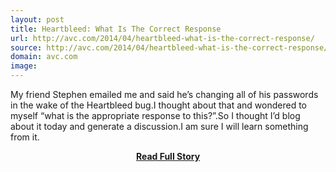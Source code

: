 ```yaml
---
layout: post
title: Heartbleed: What Is The Correct Response
url: http://avc.com/2014/04/heartbleed-what-is-the-correct-response/
source: http://avc.com/2014/04/heartbleed-what-is-the-correct-response/
domain: avc.com
image: 
---
```


<p>My friend Stephen emailed me and said he’s changing all of his passwords in the wake of the Heartbleed bug.I thought about that and wondered to myself “what is the appropriate response to this?”.So I thought I’d blog about it today and generate a discussion.I am sure I will learn something from it.</p>
<center><p><a href="http://avc.com/2014/04/heartbleed-what-is-the-correct-response/" style='padding:25px; font-sze:18px; font-weight: bold;'>Read Full Story</a></p></center>
